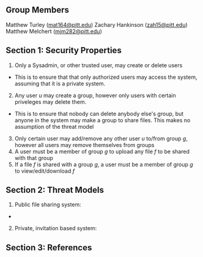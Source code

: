 ## Group Members
Matthew Turley (mat164@pitt.edu)
Zachary Hankinson (zah15@pitt.edu)
Matthew Melchert (mjm282@pitt.edu)

## Section 1: Security Properties
1. Only a Sysadmin, or other trusted user, may create or delete users
  * This is to ensure that that only authorized users may access the system, assuming that it is a private system.
2. Any user *u* may create a group, however only users with certain priveleges may delete them.
  * This is to ensure that nobody can delete anybody else's group, but anyone in the system may make a group to share files. This makes no assumption of the threat model
3. Only certain user may add/remove any other user *u* to/from group *g*, however all users may remove themselves from groups
4. A user must be a member of group *g* to upload any file *f* to be shared with that group
5. If a file *f* is shared with a group *g*, a user must be a member of group *g* to view/edit/download *f*

## Section 2: Threat Models
1. Public file sharing system:
  * 
2. Private, invitation based system: 


## Section 3: References
